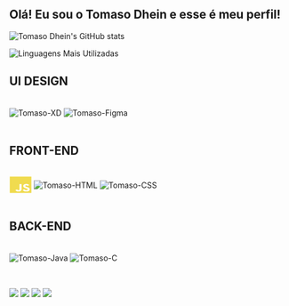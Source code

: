 ## Olá! Eu sou o Tomaso Dhein e esse é meu perfil!

![Tomaso Dhein's GitHub stats](https://github-readme-stats.vercel.app/api?username=tomasodhein&show_icons=true&theme=transparent)

![Linguagens Mais Utilizadas](https://github-readme-stats.vercel.app/api/top-langs/?username=tomasodhein&layout=compact&theme=transparent)

## UI DESIGN
<div style="display: inline_block"><br>
    <img align="center" alt="Tomaso-XD" height="30" width="40" src="https://cdn.jsdelivr.net/gh/devicons/devicon@latest/icons/xd/xd-original.svg">
    <img align="center" alt="Tomaso-Figma" height="30" width="40" src="https://cdn.jsdelivr.net/gh/devicons/devicon@latest/icons/figma/figma-original.svg">
</div><br>

## FRONT-END
<div style="display: inline_block"><br>
  <img align="center" alt="Tomaso-Js" height="30" width="40" src="https://raw.githubusercontent.com/devicons/devicon/master/icons/javascript/javascript-plain.svg">
  <img align="center" alt="Tomaso-HTML" height="30" width="40" src="https://cdn.jsdelivr.net/gh/devicons/devicon@latest/icons/html5/html5-original.svg"/>
  <img align="center" alt="Tomaso-CSS" height="30" width="40" src="https://cdn.jsdelivr.net/gh/devicons/devicon@latest/icons/css3/css3-original.svg"/>
</div><br>

## BACK-END
<div style="display: inline_block"><br>
  <img align="center" alt="Tomaso-Java" height="30" width="40" src="https://cdn.jsdelivr.net/gh/devicons/devicon@latest/icons/java/java-original.svg"/>
  <img align="center" alt="Tomaso-C" height="30" width="40" src="https://cdn.jsdelivr.net/gh/devicons/devicon@latest/icons/c/c-original.svg"/>
</div><br>

  ##
 
<div> 
  <a href="https://www.instagram.com/_totidhein/" target="_blank"><img src="https://img.shields.io/badge/-Instagram-%23E4405F?style=for-the-badge&logo=instagram&logoColor=white" target="_blank"></a>
  <a href="https://discord.gg" target="_blank"><img src="https://img.shields.io/badge/Discord-7289DA?style=for-the-badge&logo=discord&logoColor=white" target="_blank"></a> 
  <a href = "mailto:tomasocorreadhein@gmail.com"><img src="https://img.shields.io/badge/-Gmail-%23333?style=for-the-badge&logo=gmail&logoColor=white" target="_blank"></a>
  <a href="https://www.linkedin.com/in/tomaso-henrique-corr%C3%AAa-dhein-4939ba326/" target="_blank"><img src="https://img.shields.io/badge/-LinkedIn-%230077B5?style=for-the-badge&logo=linkedin&logoColor=white" 
  target="_blank"></a> 
</div>
